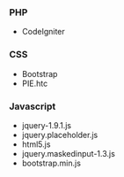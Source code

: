 ### PHP
* CodeIgniter
### CSS
* Bootstrap
* PIE.htc
### Javascript
* jquery-1.9.1.js
* jquery.placeholder.js
* html5.js
* jquery.maskedinput-1.3.js
* bootstrap.min.js
